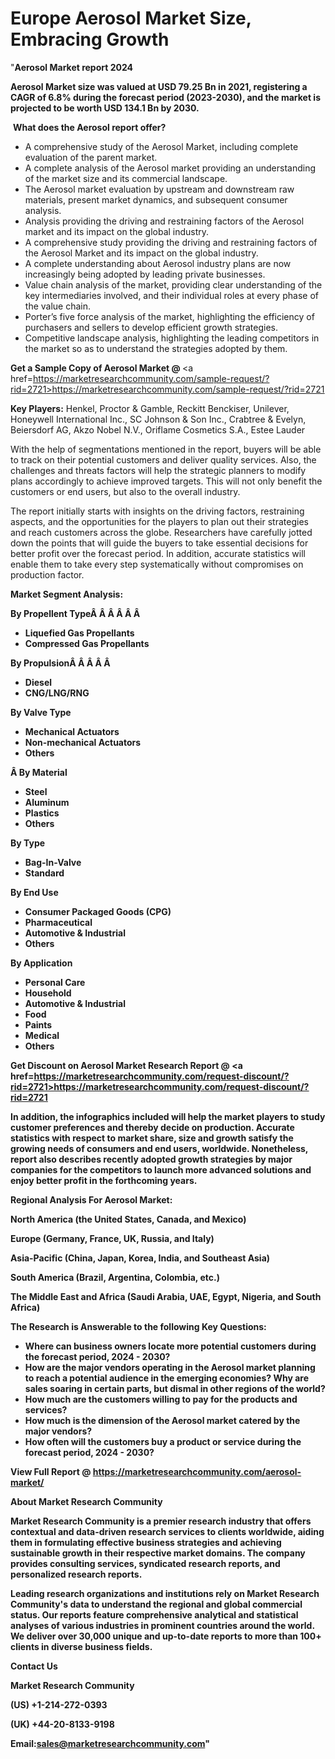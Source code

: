 # Europe Aerosol Market Size, Embracing Growth
"<strong>Aerosol Market report 2024</strong>

<strong>Aerosol Market size was valued at USD 79.25 Bn in 2021, registering a CAGR of 6.8% during the forecast period (2023-2030), and the market is projected to be worth USD 134.1 Bn by 2030.</strong>

 <strong><b>What does the Aerosol report offer?</b></strong>
<ul>
  <li>A comprehensive study of the Aerosol Market, including complete evaluation of the parent market.</li>
  <li>A complete analysis of the Aerosol market providing an understanding of the market size and its commercial landscape.</li>
  <li>The Aerosol market evaluation by upstream and downstream raw materials, present market dynamics, and subsequent consumer analysis.</li>
  <li>Analysis providing the driving and restraining factors of the Aerosol market and its impact on the global industry.</li>
  <li>A comprehensive study providing the driving and restraining factors of the Aerosol Market and its impact on the global industry.</li>
  <li>A complete understanding about Aerosol industry plans are now increasingly being adopted by leading private businesses.</li>
  <li>Value chain analysis of the market, providing clear understanding of the key intermediaries involved, and their individual roles at every phase of the value chain.</li>
  <li>Porter’s five force analysis of the market, highlighting the efficiency of purchasers and sellers to develop efficient growth strategies.</li>
  <li>Competitive landscape analysis, highlighting the leading competitors in the market so as to understand the strategies adopted by them.</li>
</ul>

<strong>Get a Sample Copy of Aerosol Market @ </strong><a href=https://marketresearchcommunity.com/sample-request/?rid=2721><u>https://marketresearchcommunity.com/sample-request/?rid=2721</u></a>

<strong>Key Players:</strong> 
Henkel, Proctor &amp; Gamble, Reckitt Benckiser, Unilever, Honeywell International Inc., SC Johnson &amp; Son Inc., Crabtree &amp; Evelyn, Beiersdorf AG, Akzo Nobel N.V., Oriflame Cosmetics S.A., Estee Lauder

With the help of segmentations mentioned in the report, buyers will be able to track on their potential customers and deliver quality services. Also, the challenges and threats factors will help the strategic planners to modify plans accordingly to achieve improved targets. This will not only benefit the customers or end users, but also to the overall industry.

The report initially starts with insights on the driving factors, restraining aspects, and the opportunities for the players to plan out their strategies and reach customers across the globe. Researchers have carefully jotted down the points that will guide the buyers to take essential decisions for better profit over the forecast period. In addition, accurate statistics will enable them to take every step systematically without compromises on production factor.

<strong>Market Segment Analysis:</strong>


<strong><strong>By Propellent TypeÂ Â Â Â Â Â  </strong></h4>
<ul>
 	<li>Liquefied Gas Propellants</li>
 	<li>Compressed Gas Propellants</li>
</ul>
<strong><strong>By PropulsionÂ Â Â Â Â  </strong></h4>
<ul>
 	<li>Diesel</li>
 	<li>CNG/LNG/RNG</li>
</ul>
<strong><strong>By Valve Type</strong></h4>
<ul>
 	<li>Mechanical Actuators</li>
 	<li>Non-mechanical Actuators</li>
 	<li>Others</li>
</ul>
<strong><strong>Â By Material</strong></h4>
<ul>
 	<li>Steel</li>
 	<li>Aluminum</li>
 	<li>Plastics</li>
 	<li>Others</li>
</ul>
<strong><strong>By Type</strong></h4>
<ul>
 	<li>Bag-In-Valve</li>
 	<li>Standard</li>
</ul>
<strong><strong>By End Use</strong></h4>
<ul>
 	<li>Consumer Packaged Goods (CPG)</li>
 	<li>Pharmaceutical</li>
 	<li>Automotive &amp; Industrial</li>
 	<li>Others</li>
</ul>
<strong><strong>By Application</strong></h4>
<ul>
 	<li>Personal Care</li>
 	<li>Household</li>
 	<li>Automotive &amp; Industrial</li>
 	<li>Food</li>
 	<li>Paints</li>
 	<li>Medical</li>
 	<li>Others</li>
</ul>

<strong>Get Discount on Aerosol Market Research Report @ </b></strong><a href=https://marketresearchcommunity.com/request-discount/?rid=2721><u>https://marketresearchcommunity.com/request-discount/?rid=2721</u></a>

In addition, the infographics included will help the market players to study customer preferences and thereby decide on production. Accurate statistics with respect to market share, size and growth satisfy the growing needs of consumers and end users, worldwide. Nonetheless, report also describes recently adopted growth strategies by major companies for the competitors to launch more advanced solutions and enjoy better profit in the forthcoming years.

<strong>Regional Analysis For Aerosol Market:</strong>

<strong>North America</strong> (the United States, Canada, and Mexico)

<strong>Europe</strong> (Germany, France, UK, Russia, and Italy)

<strong>Asia-Pacific</strong> (China, Japan, Korea, India, and Southeast Asia)

<strong>South America</strong> (Brazil, Argentina, Colombia, etc.)

<strong>The Middle East and Africa</strong> (Saudi Arabia, UAE, Egypt, Nigeria, and South Africa)

<strong>The Research is Answerable to the following Key Questions:</strong>
<ul>
 	<li>Where can business owners locate more potential customers during the forecast period, 2024 - 2030?</li>
 	<li>How are the major vendors operating in the Aerosol market planning to reach a potential audience in the emerging economies? Why are sales soaring in certain parts, but dismal in other regions of the world?</li>
 	<li>How much are the customers willing to pay for the products and services?</li>
 	<li>How much is the dimension of the Aerosol market catered by the major vendors?</li>
 	<li>How often will the customers buy a product or service during the forecast period, 2024 - 2030?</li>
</ul>

<strong>View Full Report @</strong> <a href=https://marketresearchcommunity.com/aerosol-market/>https://marketresearchcommunity.com/aerosol-market/</a>

<strong>About Market Research Community</strong>

Market Research Community is a premier research industry that offers contextual and data-driven research services to clients worldwide, aiding them in formulating effective business strategies and achieving sustainable growth in their respective market domains. The company provides consulting services, syndicated research reports, and personalized research reports.

Leading research organizations and institutions rely on Market Research Community's data to understand the regional and global commercial status. Our reports feature comprehensive analytical and statistical analyses of various industries in prominent countries around the world. We deliver over 30,000 unique and up-to-date reports to more than 100+ clients in diverse business fields.

<strong>Contact Us</strong>

<strong>Market Research Community</strong>

(US) +1-214-272-0393

(UK) +44-20-8133-9198

<strong>Email:</strong>sales@marketresearchcommunity.com"
